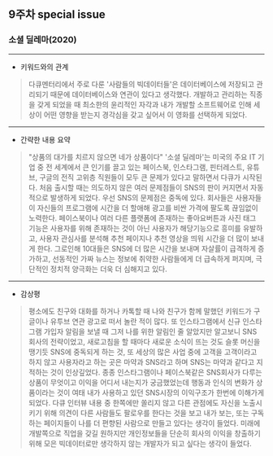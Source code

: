 ## 9주차 special issue

### 소셜 딜레마(2020)

------------
+ 키워드와의 관계
> 다큐멘터리에서 주로 다룬 '사람들의 빅데이터들'은 데이터베이스에 저장되고 관리되기 때문에 데이터베이스와 연관이 있다고 생각했다.
> 개발하고 관리하는 직종을 갖게 되었을 때 최소한의 윤리적인 자각과 내가 개발할 소프트웨어로 인해 세상이 어떤 영향을 받는지 경각심을 갖고 싶어서 이 영화를 선택하게 되었다.

------------
+ 간략한 내용 요약
> "상품의 대가를 치르지 않으면 네가 상품이다"
'소셜 딜레마'는 미국의 주요 IT 기업 중 전 세계에서 큰 인기를 끌고 있는 페이스북, 인스타그램, 핀터레스트, 유튜브, 구글의 전직 고위층 직원들이 모두 큰 문제가 있다고 말하면서 다큐가 시작된다. 처음 출시할 때는 의도하지 않은 여러 문제점들이 SNS의 판이 커지면서 자동적으로 발생하게 되었다. 우선 SNS의 문제점은 중독에 있다. 회사들은 사용자들이 자신들의 프로그램에 시간을 더 할애해 광고를 비싼 가격에 팔도록 끊임없이 노력한다. 페이스북이나 여러 다른 플랫폼에 존재하는 좋아요버튼과 사진 태그 기능은 사용자를 위해 존재하는 것이 아닌 사용자가 해당기능으로 흥미를 유발하고, 사용자 관심사를 분석해 추천 페이지나 추천 영상을 띄워 시간을 더 많이 보내게 한다. 그로인해 10대들은 SNS에 더 많은 시간을 보내며 자살률이 급격하게 증가하고, 선동적인 가짜 뉴스는 정보에 취약한 사람들에게 더 급속하게 퍼지며, 극단적인 정치적 양극화는 더욱 더 심해지고 있다.

------------
+ 감상평
> 평소에도 친구와 대화를 하거나 카톡할 때 나와 친구가 함께 말했던 키워드가 구글이나 유투브 연관 광고로 떠서 놀란 적이 많다. 또 인스타그램에서 신규 인스타그램 가입자 알림을 보낼 때 그저 나를 위한 알림인 줄 알았지만 알고보니 SNS 회사의 전략이었고, 새로고침을 할 때마다 새로운 소식이 뜨는 것도 슬롯 머신을 땡기듯 SNS에 중독되게 하는 것, 또 세상의 많은 사업 중에 고객을 고객이라고 하지 않고 사용자라고 하는 곳은 마약과 SNS라고 하며 SNS는 마약과 같다고 지적하는 것이 인상깊었다.
종종 인스타그램이나 페이스북같은 SNS회사가 다루는 상품이 무엇이고 이익을 어디서 내는지가 궁금했었는데 행동과 인식의 변화가 상품이라는 것이 여태 내가 사용하고 있던 SNS시장의 이익구조가 한번에 이해가게 되었다.
다큐 인터뷰 내용 중 한쪽에만 쏠리지 않고 다른 관점에도 자신을 노출시키기 위해 의견이 다른 사람들도 팔로우를 한다는 것을 보고 내가 보는, 또는 구독하는 페이지들이 나를 더 편향된 사람으로 만들고 있다는 생각이 들었다.
미래에 개발쪽으로 직업을 갖길 원하지만 개인정보들을 단순히 회사의 이익을 창출하기 위해 모은 빅데이터로만 생각하지 않는 개발자가 되고 싶다는 생각이 들었다.